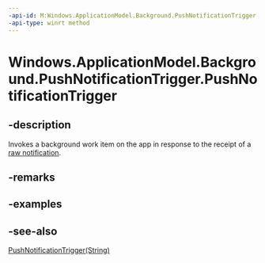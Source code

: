 ----api-id: M:Windows.ApplicationModel.Background.PushNotificationTrigger.#ctor
-api-type: winrt method
---<!-- Method syntaxpublic PushNotificationTrigger()--># Windows.ApplicationModel.Background.PushNotificationTrigger.PushNotificationTrigger## -descriptionInvokes a background work item on the app in response to the receipt of a [raw notification](../windows.networking.pushnotifications/rawnotification.md).## -remarks## -examples## -see-also[PushNotificationTrigger(String)](pushnotificationtrigger_pushnotificationtrigger_290278668.md)